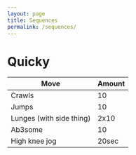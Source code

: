 ```yaml
---
layout: page
title: Sequences
permalink: /sequences/
---
```



# Quicky

| Move                     | Amount|
|--------------------------|-------|
| Crawls                   | 10    |
| Jumps                    | 10    |
| Lunges (with side thing) | 2x10  |
| Ab3some                  | 10    |
| High knee jog            | 20sec |

